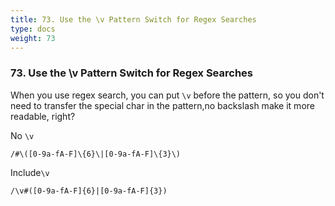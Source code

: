 ```yaml
---
title: 73. Use the \v Pattern Switch for Regex Searches
type: docs
weight: 73
---
```


### 73. Use the \v Pattern Switch for Regex Searches

When you use regex search, you can put `\v` before the pattern, so you don't need to transfer the special char in the pattern,no backslash make it more readable, right?

No `\v`
```
/#\([0-9a-fA-F]\{6}\|[0-9a-fA-F]\{3}\)
```

Include`\v`
```
/\v#([0-9a-fA-F]{6}|[0-9a-fA-F]{3})
```
